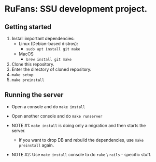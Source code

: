 # RuFans: SSU development project.

## Getting started
1. Install important dependencies:
    - Linux (Debian-based distros):
        - `sudo apt install git make`
    - MacOS
        - `brew install git make`
1. Clone this repository.
1. Enter the directory of cloned repository.
1. `make setup`
1. `make preinstall`

## Running the server
- Open a console and do `make install`
- Open another console and do `make runserver`

- NOTE #1: `make install` is doing only a migration and then starts the server.
  - If you want to drop DB and rebuild the dependencies, use `make preinstall` again.
- NOTE #2: Use `make install` console to do `rake` \ `rails` - specific stuff.
